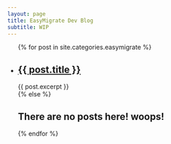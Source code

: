 ```yaml
---
layout: page
title: EasyMigrate Dev Blog
subtitle: WIP
---
```


<ul>
  {% for post in site.categories.easymigrate %}
    <li>
        <h2>
        <a href="{{ post.url }}">{{ post.title }}</a>
        </h2>
        {{ post.excerpt }}
    </li>
  {% else %}
    <h2> There are no posts here! woops! </h2>
  {% endfor %}
</ul>
